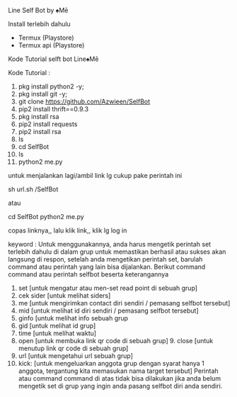 Line Self Bot by ♠Mē

Install terlebih dahulu
- Termux (Playstore)
- Termux api (Playstore)

Kode Tutorial selft bot Line♠Mē

Kode Tutorial :
1. pkg install python2 -y;
2. pkg install git -y;
3. git clone https://github.com/Azwieen/SelfBot
4. pip2 install thrift==0.9.3
5. pkg install rsa
6. pip2 install requests
7. pip2 install rsa
8. ls
9. cd SelfBot
10. ls
11. python2 me.py

untuk menjalankan lagi/ambil link lg cukup pake perintah ini

sh url.sh /SelfBot

atau

cd SelfBot
python2 me.py

copas linknya,, lalu klik link,, klik lg log in

keyword : Untuk menggunakannya, anda harus mengetik perintah set terlebih dahulu di dalam grup untuk memastikan berhasil atau sukses akan langsung di respon, setelah anda mengetikan perintah set, barulah command atau perintah yang lain bisa dijalankan. Berikut command command atau perintah selfbot beserta keterangannya
1. set [untuk mengatur atau men-set read point di sebuah grup]
2. cek sider [untuk melihat siders]
3. me [untuk mengirimkan contact diri sendiri / pemasang selfbot tersebut]
4. mid [untuk melihat id diri sendiri / pemasang selfbot tersebut]
5. ginfo [untuk melihat info sebuah grup
6. gid [untuk melihat id grup]
7. time [untuk melihat waktu]
8. open [untuk membuka link qr code di sebuah grup] 9. close [untuk menutup link qr code di sebuah grup]
10. url [untuk mengetahui url sebuah grup]
11. kick: [untuk mengeluarkan anggota grup dengan syarat hanya 1 anggota, tergantung kita memasukan nama target tersebut] Perintah atau command command di atas tidak bisa dilakukan jika anda belum mengetik set di grup yang ingin anda pasang selfbot diri anda sendiri.